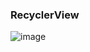 ### RecyclerView

![image](https://github.com/andriimazurets/RecyclerView/assets/127737896/5428f88b-81ed-40c2-91da-ddca91ad3130)
